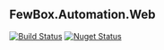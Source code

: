## FewBox.Automation.Web
[![Build Status](https://travis-ci.com/FewBox/FewBox.Automation.Web.svg?branch=master)](https://travis-ci.com/FewBox/FewBox.Automation.Web)
[![Nuget Status](https://img.shields.io/nuget/v/FewBox.Automation.Web.svg)](https://www.nuget.org/packages/FewBox.Automation.Web/)
